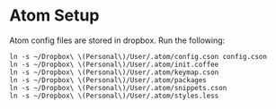 # Atom Setup
Atom config files are stored in dropbox. Run the following:

```
ln -s ~/Dropbox\ \(Personal\)/User/.atom/config.cson config.cson
ln -s ~/Dropbox\ \(Personal\)/User/.atom/init.coffee
ln -s ~/Dropbox\ \(Personal\)/User/.atom/keymap.cson
ln -s ~/Dropbox\ \(Personal\)/User/.atom/packages
ln -s ~/Dropbox\ \(Personal\)/User/.atom/snippets.cson
ln -s ~/Dropbox\ \(Personal\)/User/.atom/styles.less
```
